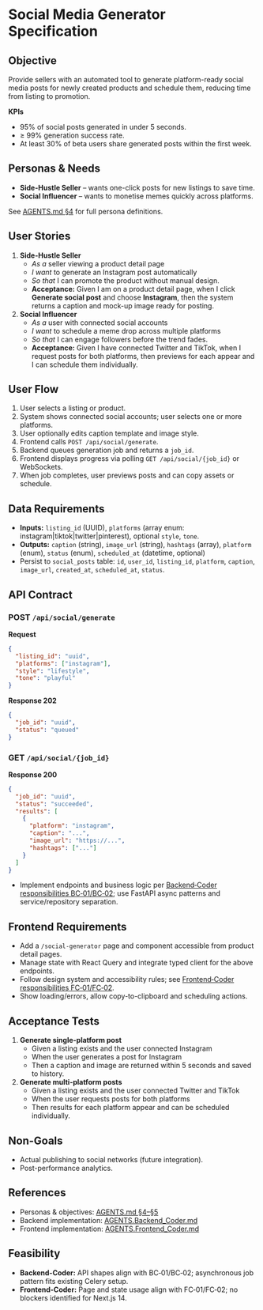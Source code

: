 # Social Media Generator Specification

## Objective
Provide sellers with an automated tool to generate platform-ready social media posts for newly created products and schedule them, reducing time from listing to promotion.

**KPIs**
- 95% of social posts generated in under 5 seconds.
- ≥ 99% generation success rate.
- At least 30% of beta users share generated posts within the first week.

## Personas & Needs
- **Side-Hustle Seller** – wants one-click posts for new listings to save time.
- **Social Influencer** – wants to monetise memes quickly across platforms.

See [AGENTS.md §4](../../agents.md#4--personas--problem-statements) for full persona definitions.

## User Stories
1. **Side-Hustle Seller**
   - *As a* seller viewing a product detail page
   - *I want* to generate an Instagram post automatically
   - *So that* I can promote the product without manual design.
   - **Acceptance:** Given I am on a product detail page, when I click **Generate social post** and choose **Instagram**, then the system returns a caption and mock-up image ready for posting.
2. **Social Influencer**
   - *As a* user with connected social accounts
   - *I want* to schedule a meme drop across multiple platforms
   - *So that* I can engage followers before the trend fades.
   - **Acceptance:** Given I have connected Twitter and TikTok, when I request posts for both platforms, then previews for each appear and I can schedule them individually.

## User Flow
1. User selects a listing or product.
2. System shows connected social accounts; user selects one or more platforms.
3. User optionally edits caption template and image style.
4. Frontend calls `POST /api/social/generate`.
5. Backend queues generation job and returns a `job_id`.
6. Frontend displays progress via polling `GET /api/social/{job_id}` or WebSockets.
7. When job completes, user previews posts and can copy assets or schedule.

## Data Requirements
- **Inputs:** `listing_id` (UUID), `platforms` (array enum: instagram|tiktok|twitter|pinterest), optional `style`, `tone`.
- **Outputs:** `caption` (string), `image_url` (string), `hashtags` (array), `platform` (enum), `status` (enum), `scheduled_at` (datetime, optional)
- Persist to `social_posts` table: `id`, `user_id`, `listing_id`, `platform`, `caption`, `image_url`, `created_at`, `scheduled_at`, `status`.

## API Contract
### POST `/api/social/generate`
**Request**
```json
{
  "listing_id": "uuid",
  "platforms": ["instagram"],
  "style": "lifestyle",
  "tone": "playful"
}
```
**Response 202**
```json
{
  "job_id": "uuid",
  "status": "queued"
}
```

### GET `/api/social/{job_id}`
**Response 200**
```json
{
  "job_id": "uuid",
  "status": "succeeded",
  "results": [
    {
      "platform": "instagram",
      "caption": "...",
      "image_url": "https://...",
      "hashtags": ["..."]
    }
  ]
}
```
- Implement endpoints and business logic per [Backend‑Coder responsibilities BC‑01/BC‑02](../../agents_backend_coder.md#2--responsibilities); use FastAPI async patterns and service/repository separation.

## Frontend Requirements
- Add a `/social-generator` page and component accessible from product detail pages.
- Manage state with React Query and integrate typed client for the above endpoints.
- Follow design system and accessibility rules; see [Frontend‑Coder responsibilities FC‑01/FC‑02](../../agents_frontend_coder.md#2--responsibilities).
- Show loading/errors, allow copy-to-clipboard and scheduling actions.

## Acceptance Tests
1. **Generate single-platform post**
   - Given a listing exists and the user connected Instagram
   - When the user generates a post for Instagram
   - Then a caption and image are returned within 5 seconds and saved to history.
2. **Generate multi-platform posts**
   - Given a listing exists and the user connected Twitter and TikTok
   - When the user requests posts for both platforms
   - Then results for each platform appear and can be scheduled individually.

## Non-Goals
- Actual publishing to social networks (future integration).
- Post-performance analytics.

## References
- Personas & objectives: [AGENTS.md §4–§5](../../agents.md#4--personas--problem-statements)
- Backend implementation: [AGENTS.Backend_Coder.md](../../agents_backend_coder.md)
- Frontend implementation: [AGENTS.Frontend_Coder.md](../../agents_frontend_coder.md)

## Feasibility
- **Backend-Coder:** API shapes align with BC‑01/BC‑02; asynchronous job pattern fits existing Celery setup.
- **Frontend-Coder:** Page and state usage align with FC‑01/FC‑02; no blockers identified for Next.js 14.

